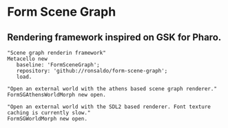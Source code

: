 # Form Scene Graph
## Rendering framework inspired on GSK for Pharo.


```smalltalk
"Scene graph renderin framework"
Metacello new
   baseline: 'FormSceneGraph';
   repository: 'github://ronsaldo/form-scene-graph';
   load.

"Open an external world with the athens based scene graph renderer."
FormSGAthensWorldMorph new open.

"Open an external world with the SDL2 based renderer. Font texture caching is currently slow."
FormSGWorldMorph new open.
```

